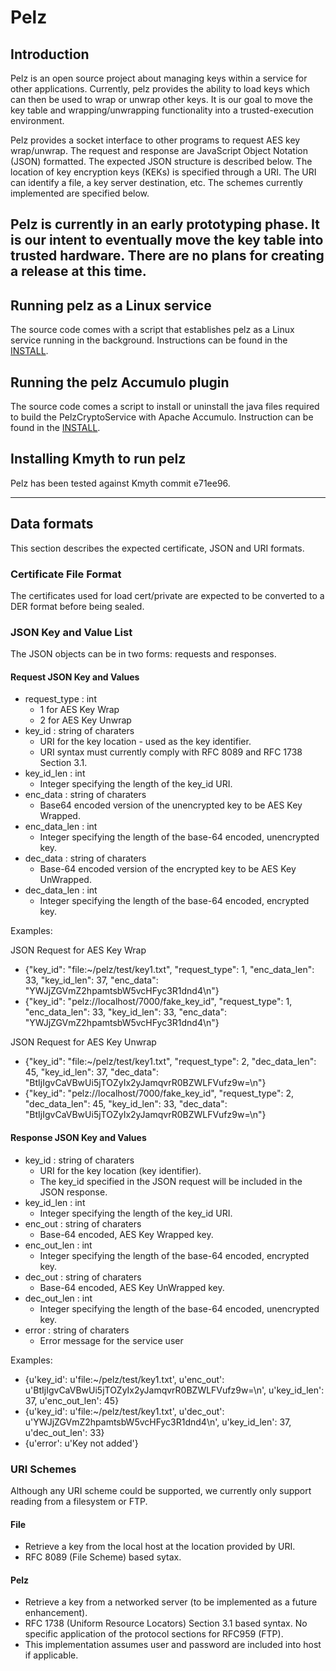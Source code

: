 # Pelz

## Introduction
Pelz is an open source project about managing keys within a service for other applications. Currently, pelz provides the ability to load keys which can then be used to wrap or unwrap other keys. It is our goal to move the key table and wrapping/unwrapping functionality into a trusted-execution environment.

Pelz provides a socket interface to other programs to request AES key wrap/unwrap.  The request and response are JavaScript Object Notation (JSON) formatted. The expected JSON structure is described below. The location of key encryption keys (KEKs) is specified through a URI. The URI can identify a file, a key server destination, etc. The schemes currently implemented are specified below.

Pelz is currently in an early prototyping phase. It is our intent to eventually move the key table into trusted hardware. There are no plans for creating a release at this time.
----

## Running pelz as a Linux service
The source code comes with a script that establishes pelz as a Linux service running in the background. Instructions can be found in the [INSTALL](INSTALL.md).

## Running the pelz Accumulo plugin  
The source code comes a script to install or uninstall the java files required to build the PelzCryptoService with Apache Accumulo. Instruction can be found in the [INSTALL](install.md).

## Installing Kmyth to run pelz
Pelz has been tested against Kmyth commit e71ee96.

----

## Data formats
This section describes the expected certificate, JSON and URI formats.

### Certificate File Format
The certificates used for load cert/private are expected to be converted to a DER format before being sealed.

### JSON Key and Value List
The JSON objects can be in two forms: requests and responses.  

#### Request JSON Key and Values
* request_type : int
    * 1 for AES Key Wrap
    * 2 for AES Key Unwrap
* key_id : string of charaters
     * URI for the key location - used as the key identifier.
     * URI syntax must currently comply with RFC 8089 and RFC 1738 Section 3.1.
* key\_id_len : int
    * Integer specifying the length of the key_id URI.
* enc_data : string of charaters
    * Base64 encoded version of the unencrypted key to be AES Key Wrapped.
* enc\_data_len : int
    * Integer specifying the length of the base-64 encoded, unencrypted key.
* dec_data : string of charaters
    * Base-64 encoded version of the encrypted key to be AES Key UnWrapped.
* dec\_data_len : int
     * Integer specifying the length of the base-64 encoded, encrypted key.

Examples:

JSON Request for AES Key Wrap
* {"key_id": "file:~/pelz/test/key1.txt", "request_type": 1, "enc_data_len": 33, "key_id_len": 37, "enc_data": "YWJjZGVmZ2hpamtsbW5vcHFyc3R1dnd4\n"}
* {"key_id": "pelz://localhost/7000/fake_key_id", "request_type": 1, "enc_data_len": 33, "key_id_len": 33, "enc_data": "YWJjZGVmZ2hpamtsbW5vcHFyc3R1dnd4\n"}

JSON Request for AES Key Unwrap
* {"key_id": "file:~/pelz/test/key1.txt", "request_type": 2, "dec_data_len": 45, "key_id_len": 37, "dec_data": "BtIjIgvCaVBwUi5jTOZyIx2yJamqvrR0BZWLFVufz9w=\n"}
* {"key_id": "pelz://localhost/7000/fake_key_id", "request_type": 2, "dec_data_len": 45, "key_id_len": 33, "dec_data": "BtIjIgvCaVBwUi5jTOZyIx2yJamqvrR0BZWLFVufz9w=\n"}

#### Response JSON Key and Values
* key_id : string of charaters
    * URI for the key location (key identifier).
    * The key_id specified in the JSON request will be included in the JSON response.
* key\_id_len : int
    * Integer specifying the length of the key_id URI.
* enc_out : string of charaters
    * Base-64 encoded, AES Key Wrapped key.
* enc\_out_len : int
    * Integer specifying the length of the base-64 encoded, encrypted key.
* dec_out : string of charaters
    * Base-64 encoded, AES Key UnWrapped key.
* dec\_out_len : int
    * Integer specifying the length of the base-64 encoded, unencrypted key.
* error : string of charaters
    * Error message for the service user

Examples:
* {u'key_id': u'file:~/pelz/test/key1.txt', u'enc_out': u'BtIjIgvCaVBwUi5jTOZyIx2yJamqvrR0BZWLFVufz9w=\n', u'key_id_len': 37, u'enc_out_len': 45}
* {u'key_id': u'file:~/pelz/test/key1.txt', u'dec_out': u'YWJjZGVmZ2hpamtsbW5vcHFyc3R1dnd4\n', u'key_id_len': 37, u'dec_out_len': 33}
* {u'error': u'Key not added'}

### URI Schemes
Although any URI scheme could be supported, we currently only support reading from a filesystem or FTP.

#### File
* Retrieve a key from the local host at the location provided by URI.
* RFC 8089 (File Scheme) based sytax.

#### Pelz 
* Retrieve a key from a networked server (to be implemented as a future enhancement).
* RFC 1738 (Uniform Resource Locators) Section 3.1 based syntax. No specific application of the protocol sections for RFC959 (FTP).
* This implementation assumes user and password are included into host if applicable.
